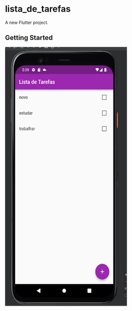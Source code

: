 # lista_de_tarefas

A new Flutter project.

## Getting Started

<p> 
<img align="center" width="400" height="850" src="https://raw.githubusercontent.com/alexander-brandao/ListaDeTarefas/main/lib/images/app.png"
</p>
